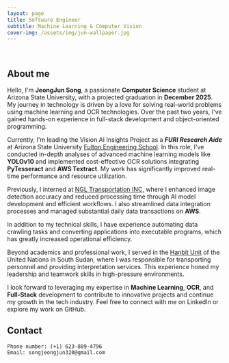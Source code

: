```yaml
---
layout: page
title: Software Engineer
subtitle: Machine Learning & Computer Vision
cover-img: /assets/img/jun-wallpaper.jpg
---
```


<br/>

## About me

Hello, I'm **JeongJun Song**, a passionate **Computer Science** student at Arizona State University, with a projected graduation in **December 2025**. My journey in technology is driven by a love for solving real-world problems using machine learning and OCR technologies. Over the past two years, I've gained hands-on experience in full-stack development and object-oriented programming.

Currently, I'm leading the Vision AI Insights Project as a **_FURI Research Aide_** at Arizona State University [Fulton Engineering School](https://students.engineering.asu.edu/furi/). In this role, I've conducted in-depth analyses of advanced machine learning models like **YOLOv10** and implemented cost-effective OCR solutions integrating **PyTesseract** and **AWS Textract**. My work has significantly improved real-time performance and resource utilization.

Previously, I interned at [NGL Transportation INC](https://ngltrans.com/), where I enhanced image detection accuracy and reduced processing time through AI model development and efficient workflows. I also streamlined data integration processes and managed substantial daily data transactions on **AWS**.

In addition to my technical skills, I have experience automating data crawling tasks and converting applications into executable programs, which has greatly increased operational efficiency.

Beyond academics and professional work, I served in the [Hanbit Unit](https://www.koreaherald.com/view.php?ud=20200512000971) of the United Nations in South Sudan, where I was responsible for transporting personnel and providing interpretation services. This experience honed my leadership and teamwork skills in high-pressure environments.

I look forward to leveraging my expertise in **Machine Learning**, **OCR**, and **Full-Stack** development to contribute to innovative projects and continue my growth in the tech industry. Feel free to connect with me on LinkedIn or explore my work on GitHub.



## Contact

```
Phone number: (+1) 623-889-4796
Email: songjeongjun320@gmail.com
```
